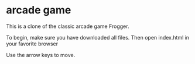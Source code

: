 arcade game
===============================

This is a clone of the classic arcade game Frogger.

To begin, make sure you have downloaded all files. Then open index.html in your favorite browser

Use the arrow keys to move.